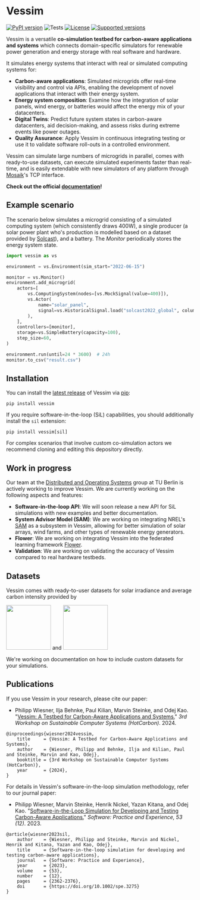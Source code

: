 # Vessim

[![PyPI version](https://img.shields.io/pypi/v/vessim.svg?color=52c72b)](https://pypi.org/project/vessim/)
![Tests](https://github.com/dos-group/vessim/actions/workflows/linting-and-testing.yml/badge.svg)
[![License](https://img.shields.io/pypi/l/vessim.svg)](https://pypi.org/project/vessim/)
[![Supported versions](https://img.shields.io/pypi/pyversions/vessim.svg)](https://pypi.org/project/vessim/)

Vessim is a versatile **co-simulation testbed for carbon-aware applications and systems** which connects domain-specific simulators for renewable power generation and energy storage with real software and hardware.

It simulates energy systems that interact with real or simulated computing systems for:

- **Carbon-aware applications**: Simulated microgrids offer real-time visibility and control via APIs, enabling the development of novel applications that interact with their energy system.
- **Energy system composition**: Examine how the integration of solar panels, wind energy, or batteries would affect the energy mix of your datacenters.
- **Digital Twins**: Predict future system states in carbon-aware datacenters, aid decision-making, and assess risks during extreme events like power outages.
- **Quality Assurance**: Apply Vessim in continuous integrating testing or use it to validate software roll-outs in a controlled environment.

Vessim can simulate large numbers of microgrids in parallel, comes with ready-to-use datasets, can execute simulated experiments faster than real-time, and is easily extendable with new simulators of any platform through [Mosaik](https://mosaik.offis.de)'s TCP interface.

**Check out the official [documentation](https://vessim.readthedocs.io/en/latest/)!**

## Example scenario

The scenario below simulates a microgrid consisting of a simulated computing system (which consistently draws 400W), a single producer (a solar power plant who's production is modelled based on a dataset provided by [Solcast](https://solcast.com/)), and a battery. The *Monitor* periodically stores the energy system state.

```python
import vessim as vs

environment = vs.Environment(sim_start="2022-06-15")

monitor = vs.Monitor()
environment.add_microgrid(
    actors=[
        vs.ComputingSystem(nodes=[vs.MockSignal(value=400)]),
        vs.Actor(
            name="solar_panel",
            signal=vs.HistoricalSignal.load("solcast2022_global", column="Berlin")
        ),
    ],
    controllers=[monitor],
    storage=vs.SimpleBattery(capacity=100),
    step_size=60,
)

environment.run(until=24 * 3600)  # 24h
monitor.to_csv("result.csv")
```


## Installation

You can install the [latest release](https://pypi.org/project/vessim/) of Vessim
via [pip](https://pip.pypa.io/en/stable/quickstart/):

```
pip install vessim
```

If you require software-in-the-loop (SiL) capabilities, you should additionally install the `sil` extension:

```
pip install vessim[sil]
```

For complex scenarios that involve custom co-simulation actors we recommend cloning and editing this depository directly.


## Work in progress

Our team at the [Distributed and Operating Systems](https://distributedsystems.berlin/) group at TU Berlin is actively working to improve Vessim.
We are currently working on the following aspects and features:

- **Software-in-the-loop API**: We will soon release a new API for SiL simulations with new examples and better documentation.
- **System Advisor Model (SAM)**: We are working on integrating NREL's [SAM](https://sam.nrel.gov/) as a subsystem in Vessim, allowing for better simulation of solar arrays, wind farms, and other types of renewable energy generators.
- **Flower**: We are working on integrating Vessim into the federated learning framework [Flower](https://flower.ai).
- **Validation**: We are working on validating the accuracy of Vessim compared to real hardware testbeds.


## Datasets

Vessim comes with ready-to-user datasets for solar irradiance and average carbon intensity provided by

<p float="left">
  <img src="docs/_static/solcast_logo.png" width="120" />
  <span> and </span>
  <img src="docs/_static/watttime_logo.png" width="120" />
</p>

We're working on documentation on how to include custom datasets for your simulations.


## Publications

If you use Vessim in your research, please cite our paper:

- Philipp Wiesner, Ilja Behnke, Paul Kilian, Marvin Steinke, and Odej Kao. "[Vessim: A Testbed for Carbon-Aware Applications and Systems.](https://arxiv.org/pdf/2306.09774.pdf)" _3rd Workshop on Sustainable Computer Systems (HotCarbon)_. 2024.

```
@inproceedings{wiesner2024vessim,
    title     = {Vessim: A Testbed for Carbon-Aware Applications and Systems},
    author    = {Wiesner, Philipp and Behnke, Ilja and Kilian, Paul and Steinke, Marvin and Kao, Odej},
    booktitle = {3rd Workshop on Sustainable Computer Systems (HotCarbon)},
    year      = {2024},
}
```

For details in Vessim's software-in-the-loop simulation methodology, refer to our journal paper:

- Philipp Wiesner, Marvin Steinke, Henrik Nickel, Yazan Kitana, and Odej Kao. "[Software-in-the-Loop Simulation for Developing and Testing Carbon-Aware Applications.](https://doi.org/10.1002/spe.3275)" _Software: Practice and Experience, 53 (12)_. 2023.

```
@article{wiesner2023sil,
    author    = {Wiesner, Philipp and Steinke, Marvin and Nickel, Henrik and Kitana, Yazan and Kao, Odej},
    title     = {Software-in-the-loop simulation for developing and testing carbon-aware applications},
    journal   = {Software: Practice and Experience},
    year      = {2023},
    volume    = {53},
    number    = {12},
    pages     = {2362-2376},
    doi       = {https://doi.org/10.1002/spe.3275}
}
```

